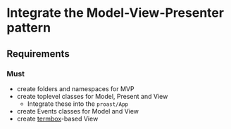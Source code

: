 Integrate the Model-View-Presenter pattern
==========================================

## Requirements

### Must

* create folders and namespaces for MVP
* create toplevel classes for Model, Present and View
  * Integrate these into the `proast/App`
* create Events classes for Model and View
* create [termbox](https://github.com/nsf/termbox)-based View
